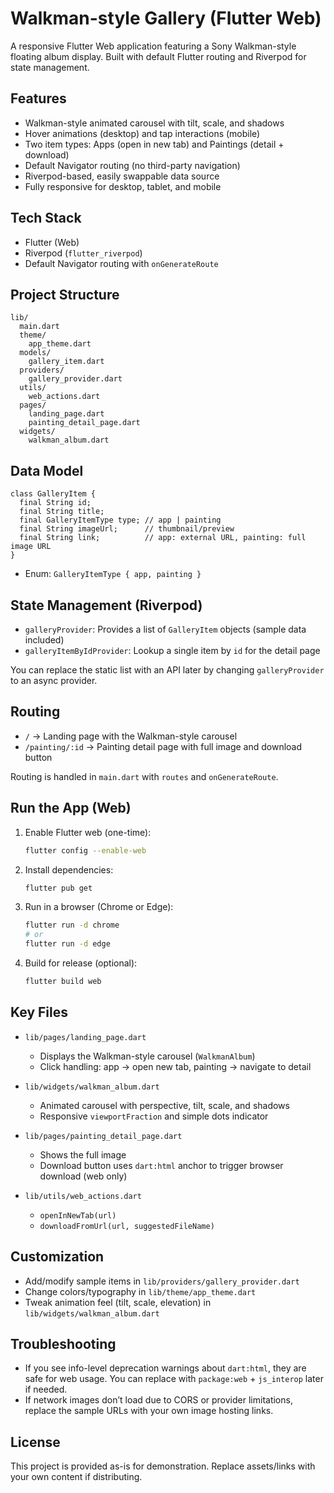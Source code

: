 # Walkman-style Gallery (Flutter Web)

A responsive Flutter Web application featuring a Sony Walkman-style floating album display. Built with default Flutter routing and Riverpod for state management.

## Features

- Walkman-style animated carousel with tilt, scale, and shadows
- Hover animations (desktop) and tap interactions (mobile)
- Two item types: Apps (open in new tab) and Paintings (detail + download)
- Default Navigator routing (no third-party navigation)
- Riverpod-based, easily swappable data source
- Fully responsive for desktop, tablet, and mobile

## Tech Stack

- Flutter (Web)
- Riverpod (`flutter_riverpod`)
- Default Navigator routing with `onGenerateRoute`

## Project Structure

```
lib/
  main.dart
  theme/
    app_theme.dart
  models/
    gallery_item.dart
  providers/
    gallery_provider.dart
  utils/
    web_actions.dart
  pages/
    landing_page.dart
    painting_detail_page.dart
  widgets/
    walkman_album.dart
```

## Data Model

```
class GalleryItem {
  final String id;
  final String title;
  final GalleryItemType type; // app | painting
  final String imageUrl;      // thumbnail/preview
  final String link;          // app: external URL, painting: full image URL
}
```

- Enum: `GalleryItemType { app, painting }`

## State Management (Riverpod)

- `galleryProvider`: Provides a list of `GalleryItem` objects (sample data included)
- `galleryItemByIdProvider`: Lookup a single item by `id` for the detail page

You can replace the static list with an API later by changing `galleryProvider` to an async provider.

## Routing

- `/` → Landing page with the Walkman-style carousel
- `/painting/:id` → Painting detail page with full image and download button

Routing is handled in `main.dart` with `routes` and `onGenerateRoute`.

## Run the App (Web)

1. Enable Flutter web (one-time):
   ```bash
   flutter config --enable-web
   ```
2. Install dependencies:
   ```bash
   flutter pub get
   ```
3. Run in a browser (Chrome or Edge):
   ```bash
   flutter run -d chrome
   # or
   flutter run -d edge
   ```
4. Build for release (optional):
   ```bash
   flutter build web
   ```

## Key Files

- `lib/pages/landing_page.dart`
  - Displays the Walkman-style carousel (`WalkmanAlbum`)
  - Click handling: app → open new tab, painting → navigate to detail

- `lib/widgets/walkman_album.dart`
  - Animated carousel with perspective, tilt, scale, and shadows
  - Responsive `viewportFraction` and simple dots indicator

- `lib/pages/painting_detail_page.dart`
  - Shows the full image
  - Download button uses `dart:html` anchor to trigger browser download (web only)

- `lib/utils/web_actions.dart`
  - `openInNewTab(url)`
  - `downloadFromUrl(url, suggestedFileName)`

## Customization

- Add/modify sample items in `lib/providers/gallery_provider.dart`
- Change colors/typography in `lib/theme/app_theme.dart`
- Tweak animation feel (tilt, scale, elevation) in `lib/widgets/walkman_album.dart`

## Troubleshooting

- If you see info-level deprecation warnings about `dart:html`, they are safe for web usage. You can replace with `package:web` + `js_interop` later if needed.
- If network images don’t load due to CORS or provider limitations, replace the sample URLs with your own image hosting links.

## License

This project is provided as-is for demonstration. Replace assets/links with your own content if distributing.